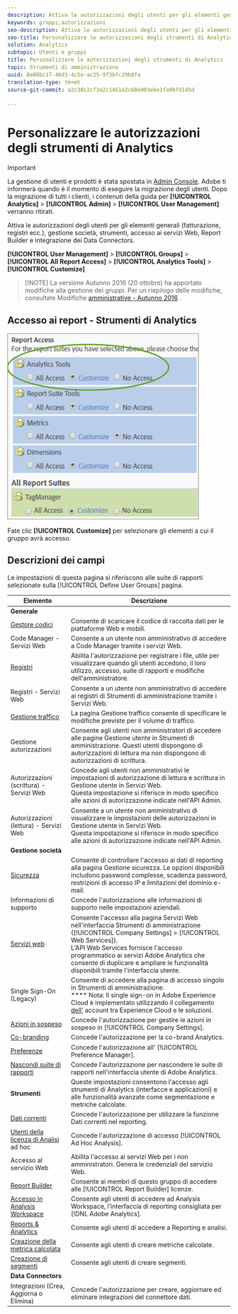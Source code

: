 ```yaml
---
description: Attiva le autorizzazioni degli utenti per gli elementi generali (fatturazione, registri ecc.), gestione società, strumenti, accesso ai servizi Web, Report Builder e integrazione dei Data Connectors.
keywords: gruppi;autorizzazioni
seo-description: Attiva le autorizzazioni degli utenti per gli elementi generali (fatturazione, registri ecc.), gestione società, strumenti, accesso ai servizi Web, Report Builder e integrazione dei Data Connectors.
seo-title: Personalizzare le autorizzazioni degli strumenti di Analytics
solution: Analytics
subtopic: Utenti e gruppi
title: Personalizzare le autorizzazioni degli strumenti di Analytics
topic: Strumenti di amministrazione
uuid: 8e86bc17-46d3-4c5e-ac25-9f3bfc29b8fa
translation-type: tm+mt
source-git-commit: a2c38c2cf3a2c1451e2c60e003ebe1fa9bfd145d

---
```



# Personalizzare le autorizzazioni degli strumenti di Analytics

>[!IMPORTANT]
>
>La gestione di utenti e prodotti è stata spostata in [Admin Console](https://helpx.adobe.com/enterprise/using/admin-console.html). Adobe ti informerà quando è il momento di eseguire la migrazione degli utenti. Dopo la migrazione di tutti i clienti, i contenuti della guida per **[!UICONTROL Analytics]** &gt; **[!UICONTROL Admin]** &gt; **[!UICONTROL User Management]** verranno ritirati.

Attiva le autorizzazioni degli utenti per gli elementi generali (fatturazione, registri ecc.), gestione società, strumenti, accesso ai servizi Web, Report Builder e integrazione dei Data Connectors.

**[!UICONTROL User Management]** &gt; **[!UICONTROL Groups]** &gt; **[!UICONTROL All Report Access]** &gt; **[!UICONTROL Analytics Tools]** &gt; **[!UICONTROL Customize]**

> [!NOTE] La versione Autunno 2016 (20 ottobre) ha apportato modifiche alla gestione dei gruppi. Per un riepilogo delle modifiche, consultate Modifiche [amministrative - Autunno 2016](/help/admin/user-management2/c-user-management/permissions-changes.md) .

## Accesso ai report - Strumenti di Analytics

![](assets/report-access-analytics-tools.png)

Fate clic **[!UICONTROL Customize]** per selezionare gli elementi a cui il gruppo avrà accesso.

## Descrizioni dei campi

Le impostazioni di questa pagina si riferiscono alle suite di rapporti selezionate sulla [!UICONTROL Define User Groups] pagina.

| Elemento | Descrizione |
|--- |--- |
| **Generale** |  |
| [Gestore codici](../../../admin/admin/code-manager-admin.md) | Consente di scaricare il codice di raccolta dati per le piattaforme Web e mobili. |
| Code Manager - Servizi Web | Consente a un utente non amministrativo di accedere a Code Manager tramite i servizi Web. |
| [Registri](../../../admin/admin/logs.md) | Abilita l'autorizzazione per registrare i file, utile per visualizzare quando gli utenti accedono, il loro utilizzo, accesso, suite di rapporti e modifiche dell'amministratore. |
| Registri - Servizi Web | Consente a un utente non amministrativo di accedere ai registri di Strumenti di amministrazione tramite i Servizi Web. |
| [Gestione traffico](../../../admin/c-traffic-management/traffic-management.md) | La pagina Gestione traffico consente di specificare le modifiche previste per il volume di traffico. |
| Gestione autorizzazioni | Consente agli utenti non amministratori di accedere alle pagine Gestione utente in Strumenti di amministrazione. Questi utenti dispongono di autorizzazioni di lettura ma non dispongono di autorizzazioni di scrittura. |
| Autorizzazioni (scrittura) - Servizi Web | Concede agli utenti non amministrativi le impostazioni di autorizzazione di lettura e scrittura in Gestione utente in Servizi Web.<br>Questa impostazione si riferisce in modo specifico alle azioni di autorizzazione indicate nell'API Admin. |
| Autorizzazioni (lettura) - Servizi Web | Consente a un utente non amministrativo di visualizzare le impostazioni delle autorizzazioni in Gestione utente in Servizi Web.<br>Questa impostazione si riferisce in modo specifico alle azioni di autorizzazione indicate nell'API Admin. |
| **Gestione società** |  |
| [Sicurezza](../../../admin/company/security-manager.md) | Consente di controllare l'accesso ai dati di reporting alla pagina Gestione sicurezza. Le opzioni disponibili includono password complesse, scadenza password, restrizioni di accesso IP e limitazioni del dominio e-mail. |
| Informazioni di supporto | Concede l'autorizzazione alle informazioni di supporto nelle impostazioni aziendali. |
| [Servizi web](../../../admin/company/web-services-admin.md) | Consente l'accesso alla pagina Servizi Web nell'interfaccia Strumenti di amministrazione ([!UICONTROL Company Settings] &gt; [!UICONTROL Web Services]).<br>L'API Web Services fornisce l'accesso programmatico ai servizi Adobe Analytics che consente di duplicare e ampliare le funzionalità disponibili tramite l'interfaccia utente. |
| Single Sign-On (Legacy) | Consente di accedere alla pagina di accesso singolo in Strumenti di amministrazione.<br>**** Nota: Il single sign-on in Adobe Experience Cloud è implementato utilizzando il collegamento [dell'](https://marketing.adobe.com/resources/help/en_US/mcloud/organizations.html) account tra Experience Cloud e le soluzioni. |
| [Azioni in sospeso](../../../admin/company/pending-actions-admin.md) | Concede l'autorizzazione per gestire le azioni in sospeso in [!UICONTROL Company Settings]. |
| [Co-branding](../../../admin/company/co-branding-admin.md) | Concede l'autorizzazione per la co-brand Analytics. |
| [Preferenze](../../../admin/admin/preferences-manager.md) | Concede l'autorizzazione all' [!UICONTROL Preference Manager]. |
| [Nascondi suite di rapporti](../../../admin/company/c-hide-report-suites.md) | Concede l'autorizzazione per nascondere le suite di rapporti nell'interfaccia utente di Adobe Analytics. |
| **Strumenti** | Queste impostazioni consentono l'accesso agli strumenti di Analytics (interfacce e applicazioni) e alle funzionalità avanzate come segmentazione e metriche calcolate. |
| [Dati correnti](https://marketing.adobe.com/resources/help/en_US/reference/data_latency.html) | Concede l'autorizzazione per utilizzare la funzione Dati correnti nel reporting. |
| [Utenti della licenza di Analisi](https://marketing.adobe.com/resources/help/en_US/dsc/) ad hoc | Concede l'autorizzazione di accesso [!UICONTROL Ad Hoc Analysis]. |
| Accesso al servizio Web | Abilita l'accesso ai servizi Web per i non amministratori. Genera le credenziali del servizio Web. |
| [Report Builder](https://marketing.adobe.com/resources/help/en_US/arb/setup.html) | Consente ai membri di questo gruppo di accedere alle [!UICONTROL Report Builder] licenze. |
| [Accesso in Analysis Workspace](https://marketing.adobe.com/resources/help/en_US/analytics/analysis-workspace/) | Consente agli utenti di accedere ad Analysis Workspace, l’interfaccia di reporting consigliata per [!DNL Adobe Analytics]. |
| [Reports &amp; Analytics](https://marketing.adobe.com/resources/help/en_US/sc/user/) | Consente agli utenti di accedere a Reporting e analisi. |
| [Creazione della metrica calcolata](https://marketing.adobe.com/resources/help/en_US/analytics/calcmetrics/) | Consente agli utenti di creare metriche calcolate. |
| [Creazione di segmenti](https://marketing.adobe.com/resources/help/en_US/analytics/segment/) | Consente agli utenti di creare segmenti. |
| **Data Connectors** |  |
| Integrazioni (Crea, Aggiorna o Elimina) | Concede l'autorizzazione per creare, aggiornare ed eliminare integrazioni del connettore dati. |
